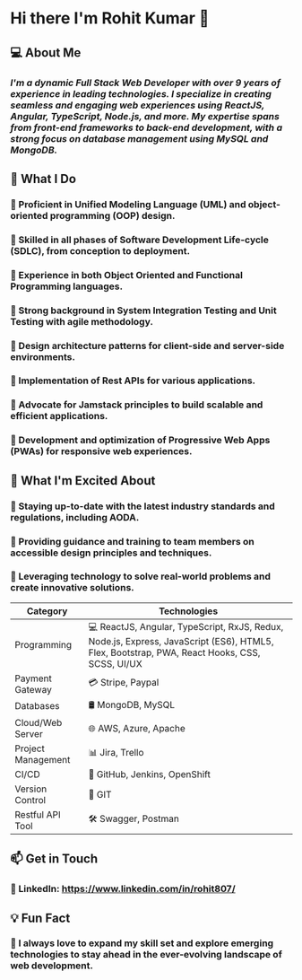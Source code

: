 # Hi there I'm Rohit Kumar 👋

## 💻 About Me
### _I'm a dynamic Full Stack Web Developer with over 9 years of experience in leading technologies. I specialize in creating seamless and engaging web experiences using ReactJS, Angular, TypeScript, Node.js, and more. My expertise spans from front-end frameworks to back-end development, with a strong focus on database management using MySQL and MongoDB._

##  🌱 What I Do ###  

### 🔹 Proficient in Unified Modeling Language (UML) and object-oriented programming (OOP) design.

### 🔹 Skilled in all phases of Software Development Life-cycle (SDLC), from conception to deployment.

### 🔹 Experience in both Object Oriented and Functional Programming languages.

### 🔹 Strong background in System Integration Testing and Unit Testing with agile methodology.

### 🔹 Design architecture patterns for client-side and server-side environments.

### 🔹 Implementation of Rest APIs for various applications.

### 🔹 Advocate for Jamstack principles to build scalable and efficient applications.

### 🔹 Development and optimization of Progressive Web Apps (PWAs) for responsive web experiences.

##  🚀 What I'm Excited About ### 
### 🔹 Staying up-to-date with the latest industry standards and regulations, including AODA.

### 🔹 Providing guidance and training to team members on accessible design principles and techniques.

### 🔹 Leveraging technology to solve real-world problems and create innovative solutions.

| Category             | Technologies                                                                                                            |
|----------------------|-------------------------------------------------------------------------------------------------------------------------|
| Programming          | 💻 ReactJS, Angular, TypeScript, RxJS, Redux, Node.js, Express, JavaScript (ES6), HTML5, Flex, Bootstrap, PWA, React Hooks, CSS, SCSS, UI/UX          |
| Payment Gateway      | 💳 Stripe, Paypal                                                                                                       |
| Databases            | 🛢️ MongoDB, MySQL                                                                                                       |
| Cloud/Web Server     | 🌐 AWS, Azure, Apache                                                                                                   |
| Project Management   | 📊 Jira, Trello                                                                                                         |
| CI/CD                | 🚀 GitHub, Jenkins, OpenShift                                                                                           |
| Version Control      | 🔄 GIT                                                                                                                   |
| Restful API Tool     | 🛠️ Swagger, Postman                                                                                                     |


##  📫 Get in Touch  ### 
### 🎯 LinkedIn: https://www.linkedin.com/in/rohit807/


## 💡 Fun Fact
### 📌 I always love to expand my skill set and explore emerging technologies to stay ahead in the ever-evolving landscape of web development.

<!--
**rohit13807/rohit13807** is a ✨ _special_ ✨ repository because its `README.md` (this file) appears on your GitHub profile.

Here are some ideas to get you started:

- 🔭 I’m currently working on ...
- 🌱 I’m currently learning ...
- 👯 I’m looking to collaborate on ...
- 🤔 I’m looking for help with ...
- 💬 Ask me about ...
- 📫 How to reach me: ...
- 😄 Pronouns: ...
- ⚡ Fun fact: ...
-->
